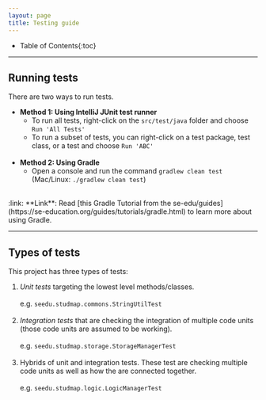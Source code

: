 ```yaml
---
layout: page
title: Testing guide
---
```


* Table of Contents{:toc}

--------------------------------------------------------------------------------------------------------------------

## Running tests

There are two ways to run tests.

* **Method 1: Using IntelliJ JUnit test runner**
    * To run all tests, right-click on the `src/test/java` folder and choose `Run 'All Tests'`
    * To run a subset of tests, you can right-click on a test package,
      test class, or a test and choose `Run 'ABC'`<br><br>
* **Method 2: Using Gradle**
    * Open a console and run the command `gradlew clean test` (Mac/Linux: `./gradlew clean test`)<br><br>

<div markdown="span" class="alert alert-secondary">:link: **Link**: Read [this Gradle Tutorial from the se-edu/guides](https://se-education.org/guides/tutorials/gradle.html) to learn more about using Gradle.
</div>

--------------------------------------------------------------------------------------------------------------------

## Types of tests

This project has three types of tests:

1. *Unit tests* targeting the lowest level methods/classes.<br><br>
   e.g. `seedu.studmap.commons.StringUtilTest`<br><br>
2. *Integration tests* that are checking the integration of multiple code units (those code units are assumed to be
   working).<br><br>
   e.g. `seedu.studmap.storage.StorageManagerTest`<br><br>
3. Hybrids of unit and integration tests. These test are checking multiple code units as well as how the are connected
   together.<br><br>
   e.g. `seedu.studmap.logic.LogicManagerTest`<br><br>
